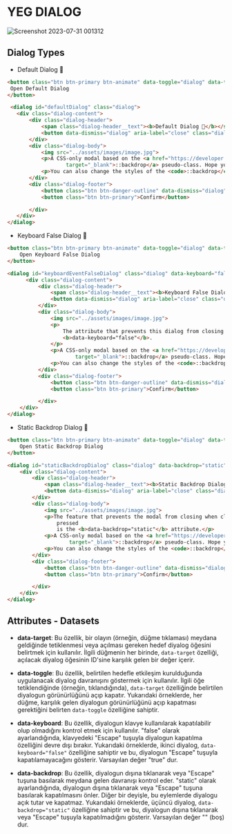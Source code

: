 # YEG DIALOG

![Screenshot 2023-07-31 001312](https://github.com/yemregunduz/yeg-dialog/assets/81508248/955649b3-a99b-46a7-878d-3fa3a742c3e1)

## Dialog Types

- Default Dialog 👋

```html
<button class="btn btn-primary btn-animate" data-toggle="dialog" data-target="#defaultDialog">
 Open Default Dialog
</button>
```

```html
 <dialog id="defaultDialog" class="dialog">
   <div class="dialog-content">
       <div class="dialog-header">
           <span class="dialog-header__text"><b>Default Dialog 👋</b></span>
           <button data-dismiss="dialog" aria-label="close" class="dialog-header__close">❌</button>
       </div>
       <div class="dialog-body">
           <img src="../assets/images/image.jpg">
           <p>A CSS-only modal based on the <a href="https://developer.mozilla.org/es/docs/Web/CSS/::backdrop"
                   target="_blank">::backdrop</a> pseudo-class. Hope you find it helpful.</p>
           <p>You can also change the styles of the <code>::backdrop</code> from the CSS.</p>
       </div>
       <div class="dialog-footer">
           <button class="btn btn-danger-outline" data-dismiss="dialog">Cancel</button>
           <button class="btn btn-primary">Confirm</button>

       </div>
   </div>
</dialog>
```

- Keyboard False Dialog 👋

```html
<button class="btn btn-primary btn-animate" data-toggle="dialog" data-target="#keyboardEventFalseDialog">
    Open Keyboard False Dialog
</button>
```

```html
<dialog id="keyboardEventFalseDialog" class="dialog" data-keyboard="false">
      <div class="dialog-content">
          <div class="dialog-header">
              <span class="dialog-header__text"><b>Keyboard False Dialog 👋</b></span>
              <button data-dismiss="dialog" aria-label="close" class="dialog-header__close">❌</button>
          </div>
          <div class="dialog-body">
              <img src="../assets/images/image.jpg">
              <p>
                  The attribute that prevents this dialog from closing when pressing the escape key is called
                  <b>data-keyboard="false"</b>.
              </p>
              <p>A CSS-only modal based on the <a href="https://developer.mozilla.org/es/docs/Web/CSS/::backdrop"
                      target="_blank">::backdrop</a> pseudo-class. Hope you find it helpful.</p>
              <p>You can also change the styles of the <code>::backdrop</code> from the CSS.</p>
          </div>
          <div class="dialog-footer">
              <button class="btn btn-danger-outline" data-dismiss="dialog">Cancel</button>
              <button class="btn btn-primary">Confirm</button>

          </div>
    </div>
</dialog>
```

- Static Backdrop Dialog 👋

```html
<button class="btn btn-primary btn-animate" data-toggle="dialog" data-target="#staticBackdropDialog">
    Open Static Backdrop Dialog
</button>
```

```html
<dialog id="staticBackdropDialog" class="dialog" data-backdrop="static">
    <div class="dialog-content">
        <div class="dialog-header">
            <span class="dialog-header__text"><b>Static Backdrop Dialog 👋</b></span>
            <button data-dismiss="dialog" aria-label="close" class="dialog-header__close">❌</button>
        </div>
        <div class="dialog-body">
            <img src="../assets/images/image.jpg">
            <p>The feature that prevents the modal from closing when clicked outside or when the escape key is
                pressed
                is the <b>data-backdrop="static"</b> attribute.</p>
            <p>A CSS-only modal based on the <a href="https://developer.mozilla.org/es/docs/Web/CSS/::backdrop"
                    target="_blank">::backdrop</a> pseudo-class. Hope you find it helpful.</p>
            <p>You can also change the styles of the <code>::backdrop</code> from the CSS.</p>
        </div>
        <div class="dialog-footer">
            <button class="btn btn-danger-outline" data-dismiss="dialog">Cancel</button>
            <button class="btn btn-primary">Confirm</button>

        </div>
    </div>
</dialog>
```

## Attributes - Datasets

- **data-target**: Bu özellik, bir olayın (örneğin, düğme tıklaması) meydana geldiğinde tetiklenmesi veya açılması gereken hedef diyalog öğesini belirtmek için kullanılır. İlgili düğmenin her birinde, `data-target` özelliği, açılacak diyalog öğesinin ID'sine karşılık gelen bir değer içerir.

- **data-toggle**: Bu özellik, belirtilen hedefle etkileşim kurulduğunda uygulanacak diyalog davranışını göstermek için kullanılır. İlgili öğe tetiklendiğinde (örneğin, tıklandığında), `data-target` özelliğinde belirtilen diyalogun görünürlüğünü açıp kapatır. Yukarıdaki örneklerde, her düğme, karşılık gelen diyalogun görünürlüğünü açıp kapatması gerektiğini belirten `data-toggle` özelliğine sahiptir.

- **data-keyboard**: Bu özellik, diyalogun klavye kullanılarak kapatılabilir olup olmadığını kontrol etmek için kullanılır. "false" olarak ayarlandığında, klavyedeki "Escape" tuşuyla diyalogun kapatılma özelliğini devre dışı bırakır. Yukarıdaki örneklerde, ikinci diyalog, `data-keyboard="false"` özelliğine sahiptir ve bu, diyalogun "Escape" tuşuyla kapatılamayacağını gösterir. Varsayılan değer "true" dur.

- **data-backdrop**: Bu özellik, diyalogun dışına tıklanarak veya "Escape" tuşuna basılarak meydana gelen davranışı kontrol eder. "static" olarak ayarlandığında, diyalogun dışına tıklanarak veya "Escape" tuşuna basılarak kapatılmasını önler. Diğer bir deyişle, bu eylemlerde diyalogu açık tutar ve kapatmaz. Yukarıdaki örneklerde, üçüncü diyalog, `data-backdrop="static"` özelliğine sahiptir ve bu, diyalogun dışına tıklanarak veya "Escape" tuşuyla kapatılmadığını gösterir. Varsayılan değer "" (boş) dur.
